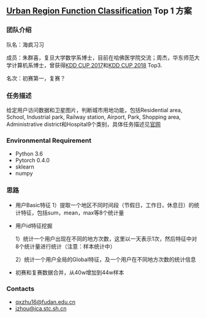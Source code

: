 ## **[Urban Region Function Classification](https://dianshi.baidu.com/competition/30/rank) Top 1 方案**

### 团队介绍

队名：海疯习习

成员：朱群喜，复旦大学数学系博士，目前在哈佛医学院交流；周杰，华东师范大学计算机系博士，曾获得[KDD CUP 2017](https://github.com/12190143/Black-Swan)和[KDD CUP 2018](https://github.com/12190143/KDD_CUP_2018) Top3.

名次：初赛第一，复赛？

### 任务描述
给定用户访问数据和卫星图片，判断城市用地功能，包括Residential area, School, Industrial park, Railway station, Airport, Park, Shopping area, Administrative district和Hospital9个类别，具体任务描述见[官网](https://dianshi.baidu.com/competition/30/question) 

### Environmental Requirement
- Python 3.6
- Pytorch 0.4.0
- sklearn
- numpy

### 思路

- 用户Basic特征
  1）提取一个地区不同时间段（节假日，工作日，休息日）的统计特征，包括sum，mean，max等8个统计量

- 用户id特征挖掘

  1）统计一个用户出现在不同的地方次数，这里以一天表示1次，然后特征中对8个统计量进行统计（注意：样本统计中）
  
  2）统计一个用户全局的Global特征，及一个用户在不同地方次数的统计信息

- 初赛和复赛数据合并，从40w增加到44w样本

### Contacts
- qxzhu16@fudan.edu.cn
- jzhou@ica.stc.sh.cn


